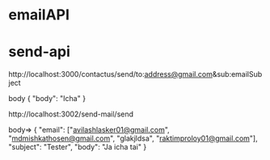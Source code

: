 # emailAPI
# send-api

<!-- For single mail with from -->
http://localhost:3000/contactus/send/to:address@gmail.com&sub:emailSubject

body
{
    "body": "Icha"
}


<!-- For multiple send mail  -->
http://localhost:3002/send-mail/send

body=>
{
    "email": ["avilashlasker01@gmail.com", "mdmishkathosen@gmail.com", "glakjldsa", "raktimproloy01@gmail.com"],
    "subject": "Tester",
    "body": "Ja icha tai"
}